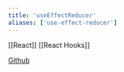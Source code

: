 ```yaml
---
title: 'useEffectReducer'
aliases: ['use-effect-reducer']
---
```


[[React]] [[React Hooks]]

[Github](https://github.com/davidkpiano/useEffectReducer)
